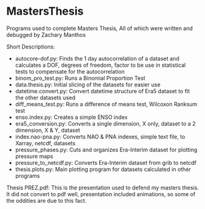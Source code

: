 # MastersThesis
 Programs used to complete Masters Thesis, All of which were written and debugged by Zachary Manthos
 
 Short Descriptions:
 - autocore-dof.py: Finds the 1 day autocorrelation of a dataset and calculates a DOF, degrees of freedom, factor to be use in statistical tests to compensate for the autocorrelation
 - binom_pro_test.py: Runs a Binomial Proportion Test
 - data.thesis.py: Initial slicing of the datasets for easier use
 - datetime.convert.py: Convert datetime structure of Era5 dataset to fit the other datasets used
 - diff_means_test.py: Runs a difference of means test, Wilcoxon Ranksum test
 - enso.index.py: Creates a simple ENSO index
 - era5_conversion.py: Converts a single dimension, X only, dataset to a 2 dimension, X & Y, dataset
 - index.nao-pna.py: Converts NAO & PNA indexes, simple text file, to Xarray, netcdf, datasets
 - pressure_phases.py: Cuts and organizes Era-Interim dataset for plotting pressure maps
 - pressure_to_netcdf.py: Converts Era-Interim dataset from grib to netcdf
 - thesis.plots.py: Main plotting program for datasets calculated in other programs

Thesis PREZ.pdf: This is the presentation used to defend my masters thesis. It did not convert to pdf well, presentation included animations, so some of the oddities are due to this fact.
